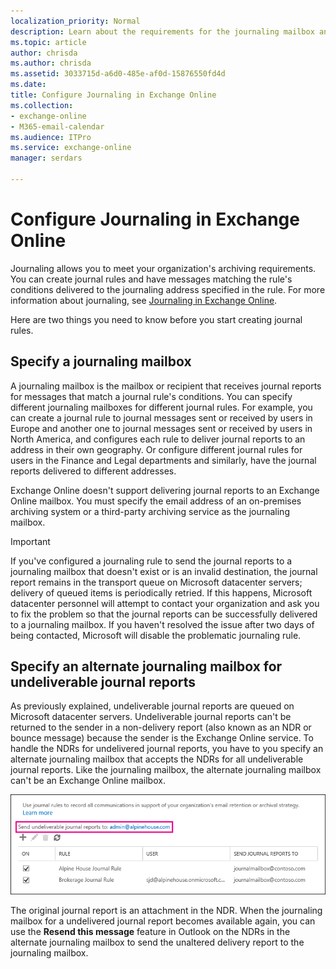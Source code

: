 ```yaml
---
localization_priority: Normal
description: Learn about the requirements for the journaling mailbox and the alternate journaling mailbox in Exchange Online.
ms.topic: article
author: chrisda
ms.author: chrisda
ms.assetid: 3033715d-a6d0-485e-af0d-15876550fd4d
ms.date: 
title: Configure Journaling in Exchange Online
ms.collection: 
- exchange-online
- M365-email-calendar
ms.audience: ITPro
ms.service: exchange-online
manager: serdars

---
```


# Configure Journaling in Exchange Online

Journaling allows you to meet your organization's archiving requirements. You can create journal rules and have messages matching the rule's conditions delivered to the journaling address specified in the rule. For more information about journaling, see [Journaling in Exchange Online](journaling.md).

Here are two things you need to know before you start creating journal rules.

## Specify a journaling mailbox

A journaling mailbox is the mailbox or recipient that receives journal reports for messages that match a journal rule's conditions. You can specify different journaling mailboxes for different journal rules. For example, you can create a journal rule to journal messages sent or received by users in Europe and another one to journal messages sent or received by users in North America, and configures each rule to deliver journal reports to an address in their own geography. Or configure different journal rules for users in the Finance and Legal departments and similarly, have the journal reports delivered to different addresses.

Exchange Online doesn't support delivering journal reports to an Exchange Online mailbox. You must specify the email address of an on-premises archiving system or a third-party archiving service as the journaling mailbox.

> [!IMPORTANT]
> If you've configured a journaling rule to send the journal reports to a journaling mailbox that doesn't exist or is an invalid destination, the journal report remains in the transport queue on Microsoft datacenter servers; delivery of queued items is periodically retried. If this happens, Microsoft datacenter personnel will attempt to contact your organization and ask you to fix the problem so that the journal reports can be successfully delivered to a journaling mailbox. If you haven't resolved the issue after two days of being contacted, Microsoft will disable the problematic journaling rule.

## Specify an alternate journaling mailbox for undeliverable journal reports

As previously explained, undeliverable journal reports are queued on Microsoft datacenter servers. Undeliverable journal reports can't be returned to the sender in a non-delivery report (also known as an NDR or bounce message) because the sender is the Exchange Online service. To handle the NDRs for undelivered journal reports, you have to you specify an alternate journaling mailbox that accepts the NDRs for all undeliverable journal reports. Like the journaling mailbox, the alternate journaling mailbox can't be an Exchange Online mailbox.

![Select an alternative journaling mailbox to receive NDRs for undeliverable journal reports](../../media/23408455-a7d2-454b-8375-45be81563c36.png)

The original journal report is an attachment in the NDR. When the journaling mailbox for a undelivered journal report becomes available again, you can use the **Resend this message** feature in Outlook on the NDRs in the alternate journaling mailbox to send the unaltered delivery report to the journaling mailbox.
